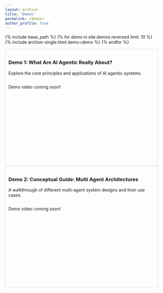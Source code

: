 ```yaml
---
layout: archive
title: "Demos"
permalink: /demos/
author_profile: true
---
```


{% include base_path %}
{% for demo in site.demos reversed limit: 10 %}
{% include archive-single.html demo=demo %}
{% endfor %}

<div style="flex: 1 1 45%; border: 1px solid #ddd; padding: 10px;">
  <h3>Demo 1: What Are AI Agentic Really About?</h3>
  <p>Explore the core principles and applications of AI agentic systems.</p>
  <div style="position: relative; padding-bottom: 56.25%; height: 0; overflow: hidden;">
    <!-- Commented out YouTube iframe for now -->
    <!-- <iframe
      src="https://www.youtube.com/embed/eHEHE2fpnWQ"
      frameborder="0"
      allow="accelerometer; autoplay; clipboard-write; encrypted-media; gyroscope; picture-in-picture"
      allowfullscreen
      style="position: absolute; top:0; left:0; width:100%; height:100%;">
    </iframe> -->
    <p>Demo video coming soon!</p>
  </div>
</div>

<div style="flex: 1 1 45%; border: 1px solid #ddd; padding: 10px;">
  <h3>Demo 2: Conceptual Guide: Multi Agent Architectures</h3>
  <p>A walkthrough of different multi-agent system designs and their use cases.</p>
  <div style="position: relative; padding-bottom: 56.25%; height: 0; overflow: hidden;">
    <!-- Commented out YouTube iframe for now -->
    <!-- <iframe
      src="https://www.youtube.com/embed/4nZl32FwU-o"
      frameborder="0"
      allow="accelerometer; autoplay; clipboard-write; encrypted-media; gyroscope; picture-in-picture"
      allowfullscreen
      style="position: absolute; top:0; left:0; width:100%; height:100%;">
    </iframe> -->
    <p>Demo video coming soon!</p>
  </div>
</div>
